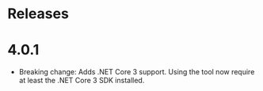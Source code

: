 # Releases

# 4.0.1
- Breaking change: Adds .NET Core 3 support. Using the tool now require at least the .NET Core 3 SDK installed.
